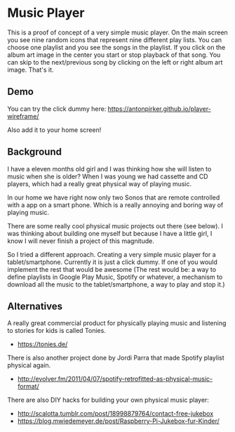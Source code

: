 # Music Player

This is a proof of concept of a very simple music player. On the main screen you see nine random icons that represent nine different play lists. You can choose one playlist and you see the songs in the playlist. If you click on the album art image in the center you start or stop playback of that song. You can skip to the next/previous song by clicking on the left or right album art image. That's it.

## Demo

You can try the click dummy here: https://antonpirker.github.io/player-wireframe/

Also add it to your home screen!

## Background

I have a eleven months old girl and I was thinking how she will listen to music when she is older? When I was young we had cassette and CD players, which had a really great physical way of playing music.

In our home we have right now only two Sonos that are remote controlled with a app on a smart phone. Which is a really annoying and boring way of playing music.

There are some really cool physical music projects out there (see below). I was thinking about building one myself but because I have a little girl, I know I will never finish a project of this magnitude.

So I tried a different approach. Creating a very simple music player for a tablet/smartphone. Currently it is just a click dummy. If one of you would implement the rest that would be awesome (The rest would be: a way to define playlists in Google Play Music, Spotify or whatever, a mechanism to download all the music to the tablet/smartphone, a way to play and stop it.)


## Alternatives

A really great commercial product for physically playing music and listening to stories for kids is called Tonies.
- https://tonies.de/

There is also another project done by Jordi Parra that made Spotify playlist physical again.
- http://evolver.fm/2011/04/07/spotify-retrofitted-as-physical-music-format/

There are also DIY hacks for building your own physical music player:
- http://scalotta.tumblr.com/post/18998879764/contact-free-jukebox
- https://blog.mwiedemeyer.de/post/Raspberry-Pi-Jukebox-fur-Kinder/
